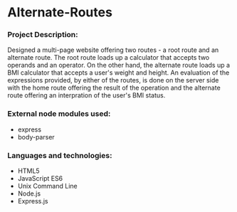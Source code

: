 # Alternate-Routes
### Project Description:
Designed a multi-page website offering two routes - a root route and an alternate route. The root route loads up a calculator that accepts two operands and an operator. On the other hand, the alternate route loads up a BMI calculator that accepts a user's weight and height. An evaluation of the expressions provided, by either of the routes, is done on the server side with the home route offering the result of the operation and the alternate route offering an interpration of the user's BMI status.
### External node modules used:
- express
- body-parser
### Languages and technologies:
- HTML5
- JavaScript ES6
- Unix Command Line
- Node.js
- Express.js

